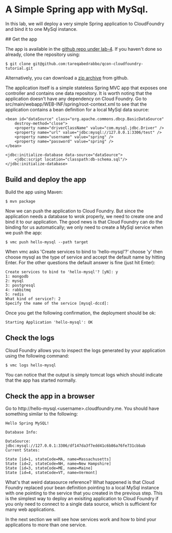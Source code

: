 # A Simple Spring app with MySql.

In this lab, we will deploy a very simple Spring application to CloudFoundry and bind it to one MySql instance.

## Get the app

The app is available in the [github repo under lab-4](https://github.com/tareqabedrabbo/qcon-cloudfoundry-tutorial/tree/master/). If you haven't done so already, clone the repository using:

	$ git clone git@github.com:tareqabedrabbo/qcon-cloudfoundry-tutorial.git

Alternatively, you can download a [zip archive](https://github.com/tareqabedrabbo/qcon-cloudfoundry-tutorial/zipball/master) from github.

The application itself is a simple stateless Spring MVC app that exposes one controller and contains one data repository. It is worth noting that the application doesn't have any dependency on Cloud Foundry. Go to src/main/webapp/WEB-INF/spring/root-context.xml to see that the application contains a bean definition for a local MySql data source:

	<bean id="dataSource" class="org.apache.commons.dbcp.BasicDataSource"
		destroy-method="close">
		<property name="driverClassName" value="com.mysql.jdbc.Driver" />
		<property name="url" value="jdbc:mysql://127.0.0.1:3306/test" />
		<property name="username" value="spring" />
		<property name="password" value="spring" />
	</bean>

	<jdbc:initialize-database data-source="dataSource">
		<jdbc:script location="classpath:db-schema.sql"/>
	</jdbc:initialize-database>

## Build and deploy the app

Build the app using Maven:

	$ mvn package

Now we can push the application to Cloud Foundry. But since the application needs a database to wrok properly, we need to create one and bind it to our application.
The good news is that Cloud Foundry can do the binding for us automatically; we only need to create a MySql service when we push the app:

	$ vmc push hello-mysql --path target

When vmc asks 'Create services to bind to 'hello-mysql'?' choose 'y' then choose mysql as the type of service and accept the default name by hitting Enter. For the other questions the default answer is fine (just hit Enter):

	Create services to bind to 'hello-mysql'? [yN]: y
	1: mongodb
	2: mysql
	3: postgresql
	4: rabbitmq
	5: redis
	What kind of service?: 2
	Specify the name of the service [mysql-dccd]: 

Once you get the following confirmation, the deployment should be ok:

	Starting Application 'hello-mysql': OK 

## Check the logs

Cloud Foundry allows you to inspect the logs generated by your application using the following command:

	$ vmc logs hello-mysql

You can notice that the output is simply tomcat logs which should indicate that the app has started normally.

## Check the app in a browser

Go to http://hello-mysql.&lt;username&gt;.cloudfoundry.me. You should have something similar to the following:

	Hello Spring MySQL!

	Database Info:

	DataSource: jdbc:mysql://127.0.0.1:3306/df147da3f7edd41c6b86a76fe731cbbab
	Current States:

	State [id=1, stateCode=MA, name=Massachusetts]
	State [id=2, stateCode=NH, name=New Hampshire]
	State [id=3, stateCode=ME, name=Maine]
	State [id=4, stateCode=VT, name=Vermont]

What's that weird datasource reference? What happened is that Cloud Foundry replaced your bean definition pointing to a local MySql instance with one pointing to the service that you created in the previous step. This is the simplest way to deploy an exisiting application to Cloud Foundry if you only need to connect to a single data source, which is sufficient for many web applications.

In the next section we will see how services work and how to bind your applications to more than one service.